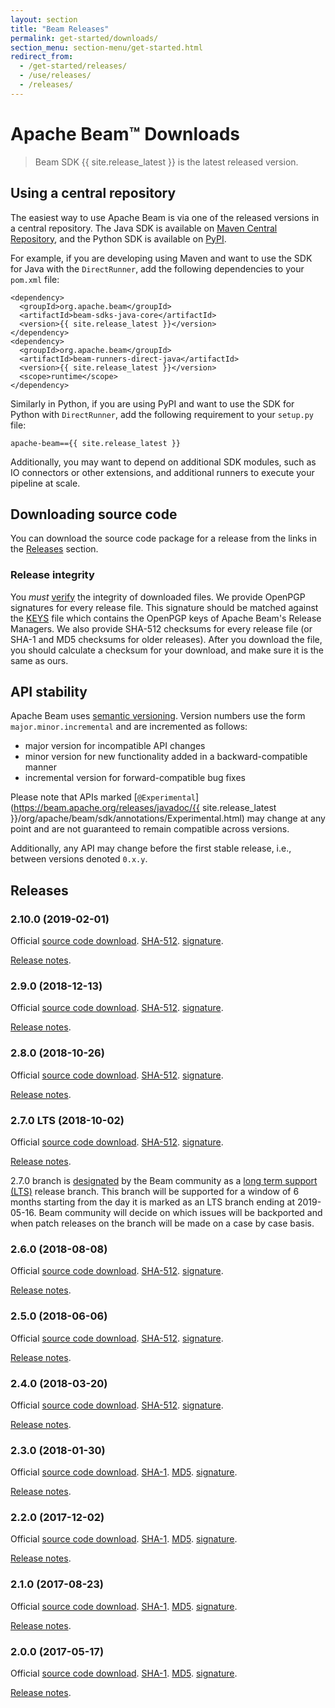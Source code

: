 ```yaml
---
layout: section
title: "Beam Releases"
permalink: get-started/downloads/
section_menu: section-menu/get-started.html
redirect_from:
  - /get-started/releases/
  - /use/releases/
  - /releases/
---
```

<!--
Licensed under the Apache License, Version 2.0 (the "License");
you may not use this file except in compliance with the License.
You may obtain a copy of the License at

http://www.apache.org/licenses/LICENSE-2.0

Unless required by applicable law or agreed to in writing, software
distributed under the License is distributed on an "AS IS" BASIS,
WITHOUT WARRANTIES OR CONDITIONS OF ANY KIND, either express or implied.
See the License for the specific language governing permissions and
limitations under the License.
-->

# Apache Beam&#8482; Downloads

> Beam SDK {{ site.release_latest }} is the latest released version.

## Using a central repository

The easiest way to use Apache Beam is via one of the released versions in a
central repository. The Java SDK is available on [Maven Central Repository](https://search.maven.org/#search%7Cga%7C1%7Cg%3A%22org.apache.beam%22),
and the Python SDK is available on [PyPI](https://pypi.python.org/pypi/apache-beam).

For example, if you are developing using Maven and want to use the SDK for Java
with the `DirectRunner`, add the following dependencies to your `pom.xml` file:

    <dependency>
      <groupId>org.apache.beam</groupId>
      <artifactId>beam-sdks-java-core</artifactId>
      <version>{{ site.release_latest }}</version>
    </dependency>
    <dependency>
      <groupId>org.apache.beam</groupId>
      <artifactId>beam-runners-direct-java</artifactId>
      <version>{{ site.release_latest }}</version>
      <scope>runtime</scope>
    </dependency>

Similarly in Python, if you are using PyPI and want to use the SDK for Python
with `DirectRunner`, add the following requirement to your `setup.py` file:

    apache-beam=={{ site.release_latest }}

Additionally, you may want to depend on additional SDK modules, such as IO
connectors or other extensions, and additional runners to execute your pipeline
at scale.

## Downloading source code

You can download the source code package for a release from the links in the
[Releases](#releases) section.

### Release integrity

You *must* [verify](https://www.apache.org/info/verification.html) the integrity
of downloaded files. We provide OpenPGP signatures for every release file. This
signature should be matched against the
[KEYS](https://www.apache.org/dist/beam/KEYS) file which contains the OpenPGP
keys of Apache Beam's Release Managers. We also provide SHA-512 checksums for
every release file (or SHA-1 and MD5 checksums for older releases). After you
download the file, you should calculate a checksum for your download, and make
sure it is the same as ours.


## API stability

Apache Beam uses [semantic versioning](http://semver.org/). Version numbers use
the form `major.minor.incremental` and are incremented as follows:

* major version for incompatible API changes
* minor version for new functionality added in a backward-compatible manner
* incremental version for forward-compatible bug fixes

Please note that APIs marked [`@Experimental`](https://beam.apache.org/releases/javadoc/{{ site.release_latest }}/org/apache/beam/sdk/annotations/Experimental.html)
may change at any point and are not guaranteed to remain compatible across versions.

Additionally, any API may change before the first stable release, i.e., between
versions denoted `0.x.y`.

## Releases

### 2.10.0 (2019-02-01)
Official [source code download](http://www.apache.org/dyn/closer.cgi/beam/2.10.0/apache-beam-2.10.0-source-release.zip).
[SHA-512](https://www.apache.org/dist/beam/2.10.0/apache-beam-2.10.0-source-release.zip.sha512).
[signature](https://www.apache.org/dist/beam/2.10.0/apache-beam-2.10.0-source-release.zip.asc).

[Release notes](https://issues.apache.org/jira/secure/ReleaseNote.jspa?projectId=12319527&version=12344540).

### 2.9.0 (2018-12-13)
Official [source code download](http://www.apache.org/dyn/closer.cgi/beam/2.9.0/apache-beam-2.9.0-source-release.zip).
[SHA-512](https://www.apache.org/dist/beam/2.9.0/apache-beam-2.9.0-source-release.zip.sha512).
[signature](https://www.apache.org/dist/beam/2.9.0/apache-beam-2.9.0-source-release.zip.asc).

[Release notes](https://issues.apache.org/jira/secure/ReleaseNote.jspa?projectId=12319527&version=12344258).

### 2.8.0 (2018-10-26)
Official [source code download](http://www.apache.org/dyn/closer.cgi/beam/2.8.0/apache-beam-2.8.0-source-release.zip).
[SHA-512](https://www.apache.org/dist/beam/2.8.0/apache-beam-2.8.0-source-release.zip.sha512).
[signature](https://www.apache.org/dist/beam/2.8.0/apache-beam-2.8.0-source-release.zip.asc).

[Release notes](https://issues.apache.org/jira/secure/ReleaseNote.jspa?projectId=12319527&version=12343985).

### 2.7.0 LTS (2018-10-02)
Official [source code download](http://www.apache.org/dyn/closer.cgi/beam/2.7.0/apache-beam-2.7.0-source-release.zip).
[SHA-512](https://www.apache.org/dist/beam/2.7.0/apache-beam-2.7.0-source-release.zip.sha512).
[signature](https://www.apache.org/dist/beam/2.7.0/apache-beam-2.7.0-source-release.zip.asc).

[Release notes](https://issues.apache.org/jira/secure/ReleaseNote.jspa?projectId=12319527&version=12343654).

2.7.0 branch is [designated](https://lists.apache.org/thread.html/896cbc9fef2e60f19b466d6b1e12ce1aeda49ce5065a0b1156233f01@%3Cdev.beam.apache.org%3E) by the Beam community as a [long term support (LTS)](https://beam.apache.org/community/policies/) release branch. This branch will be supported for a window of 6 months starting from the day it is marked as an LTS branch ending at 2019-05-16. Beam community will decide on which issues will be backported and when patch releases on the branch will be made on a case by case basis.

### 2.6.0 (2018-08-08)
Official [source code download](https://archive.apache.org/dist/beam/2.6.0/apache-beam-2.6.0-source-release.zip).
[SHA-512](https://archive.apache.org/dist/beam/2.6.0/apache-beam-2.6.0-source-release.zip.sha512).
[signature](https://archive.apache.org/dist/beam/2.6.0/apache-beam-2.6.0-source-release.zip.asc).

[Release notes](https://issues.apache.org/jira/secure/ReleaseNote.jspa?projectId=12319527&version=12343392).

### 2.5.0 (2018-06-06)
Official [source code download](https://archive.apache.org/dist/beam/2.5.0/apache-beam-2.5.0-source-release.zip).
[SHA-512](https://archive.apache.org/dist/beam/2.5.0/apache-beam-2.5.0-source-release.zip.sha512).
[signature](https://archive.apache.org/dist/beam/2.5.0/apache-beam-2.5.0-source-release.zip.asc).

[Release notes](https://issues.apache.org/jira/secure/ReleaseNote.jspa?projectId=12319527&version=12342847).

### 2.4.0 (2018-03-20)
Official [source code download](https://archive.apache.org/dist/beam/2.4.0/apache-beam-2.4.0-source-release.zip).
[SHA-512](https://archive.apache.org/dist/beam/2.4.0/apache-beam-2.4.0-source-release.zip.sha512).
[signature](https://archive.apache.org/dist/beam/2.4.0/apache-beam-2.4.0-source-release.zip.asc).

[Release notes](https://issues.apache.org/jira/secure/ReleaseNote.jspa?projectId=12319527&version=12342682).

### 2.3.0 (2018-01-30)
Official [source code download](https://archive.apache.org/dist/beam/2.3.0/apache-beam-2.3.0-source-release.zip).
[SHA-1](https://archive.apache.org/dist/beam/2.3.0/apache-beam-2.3.0-source-release.zip.sha1).
[MD5](https://archive.apache.org/dist/beam/2.3.0/apache-beam-2.3.0-source-release.zip.md5).
[signature](https://archive.apache.org/dist/beam/2.3.0/apache-beam-2.3.0-source-release.zip.asc).

[Release notes](https://issues.apache.org/jira/secure/ReleaseNote.jspa?projectId=12319527&version=12341608).

### 2.2.0 (2017-12-02)
Official [source code download](https://archive.apache.org/dist/beam/2.2.0/apache-beam-2.2.0-source-release.zip).
[SHA-1](https://archive.apache.org/dist/beam/2.2.0/apache-beam-2.2.0-source-release.zip.sha1).
[MD5](https://archive.apache.org/dist/beam/2.2.0/apache-beam-2.2.0-source-release.zip.md5).
[signature](https://archive.apache.org/dist/beam/2.2.0/apache-beam-2.2.0-source-release.zip.asc).

[Release notes](https://issues.apache.org/jira/secure/ReleaseNote.jspa?projectId=12319527&version=12341044).

### 2.1.0 (2017-08-23)
Official [source code download](https://archive.apache.org/dist/beam/2.1.0/apache-beam-2.1.0-source-release.zip).
[SHA-1](https://archive.apache.org/dist/beam/2.1.0/apache-beam-2.1.0-source-release.zip.sha1).
[MD5](https://archive.apache.org/dist/beam/2.1.0/apache-beam-2.1.0-source-release.zip.md5).
[signature](https://archive.apache.org/dist/beam/2.1.0/apache-beam-2.1.0-source-release.zip.asc).

[Release notes](https://issues.apache.org/jira/secure/ReleaseNote.jspa?projectId=12319527&version=12340528).

### 2.0.0 (2017-05-17)
Official [source code download](https://archive.apache.org/dist/beam/2.0.0/apache-beam-2.0.0-source-release.zip).
[SHA-1](https://archive.apache.org/dist/beam/2.0.0/apache-beam-2.0.0-source-release.zip.sha1).
[MD5](https://archive.apache.org/dist/beam/2.0.0/apache-beam-2.0.0-source-release.zip.md5).
[signature](https://archive.apache.org/dist/beam/2.0.0/apache-beam-2.0.0-source-release.zip.asc).

[Release notes](https://issues.apache.org/jira/secure/ReleaseNote.jspa?projectId=12319527&version=12339746).

